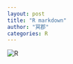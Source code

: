 ```yaml
---
layout: post
title: "R markdown"
author: "冥郡"
categories: R
---
```


![R]({{site.baseurl}}/images/R-img8.png)